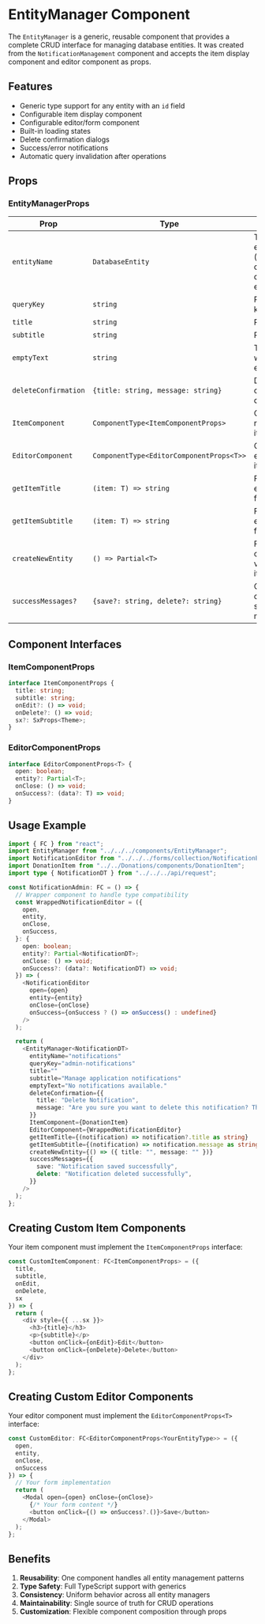 # EntityManager Component

The `EntityManager` is a generic, reusable component that provides a complete CRUD interface for managing database entities. It was created from the `NotificationManagement` component and accepts the item display component and editor component as props.

## Features

- Generic type support for any entity with an `id` field
- Configurable item display component
- Configurable editor/form component
- Built-in loading states
- Delete confirmation dialogs
- Success/error notifications
- Automatic query invalidation after operations

## Props

### EntityManagerProps<T>

| Prop | Type | Description |
|------|------|-------------|
| `entityName` | `DatabaseEntity` | The database entity name (must be one of the valid database entities) |
| `queryKey` | `string` | React Query key for caching |
| `title` | `string` | Page title |
| `subtitle` | `string` | Page subtitle |
| `emptyText` | `string` | Text to display when no items exist |
| `deleteConfirmation` | `{title: string, message: string}` | Delete confirmation dialog content |
| `ItemComponent` | `ComponentType<ItemComponentProps>` | Component to render each item |
| `EditorComponent` | `ComponentType<EditorComponentProps<T>>` | Component for editing/creating items |
| `getItemTitle` | `(item: T) => string` | Function to extract title from item |
| `getItemSubtitle` | `(item: T) => string` | Function to extract subtitle from item |
| `createNewEntity` | `() => Partial<T>` | Function to create default values for new items |
| `successMessages?` | `{save?: string, delete?: string}` | Optional custom success messages |

## Component Interfaces

### ItemComponentProps
```typescript
interface ItemComponentProps {
  title: string;
  subtitle: string;
  onEdit?: () => void;
  onDelete?: () => void;
  sx?: SxProps<Theme>;
}
```

### EditorComponentProps<T>
```typescript
interface EditorComponentProps<T> {
  open: boolean;
  entity?: Partial<T>;
  onClose: () => void;
  onSuccess?: (data?: T) => void;
}
```

## Usage Example

```typescript
import { FC } from "react";
import EntityManager from "../../../components/EntityManager";
import NotificationEditor from "../../../forms/collection/NotificationEditor/NotificationEditor";
import DonationItem from "../../Donations/components/DonationItem";
import type { NotificationDT } from "../../../api/request";

const NotificationAdmin: FC = () => {
  // Wrapper component to handle type compatibility
  const WrappedNotificationEditor = ({
    open,
    entity,
    onClose,
    onSuccess,
  }: {
    open: boolean;
    entity?: Partial<NotificationDT>;
    onClose: () => void;
    onSuccess?: (data?: NotificationDT) => void;
  }) => (
    <NotificationEditor
      open={open}
      entity={entity}
      onClose={onClose}
      onSuccess={onSuccess ? () => onSuccess() : undefined}
    />
  );

  return (
    <EntityManager<NotificationDT>
      entityName="notifications"
      queryKey="admin-notifications"
      title=""
      subtitle="Manage application notifications"
      emptyText="No notifications available."
      deleteConfirmation={{
        title: "Delete Notification",
        message: "Are you sure you want to delete this notification? This action cannot be undone.",
      }}
      ItemComponent={DonationItem}
      EditorComponent={WrappedNotificationEditor}
      getItemTitle={(notification) => notification?.title as string}
      getItemSubtitle={(notification) => notification.message as string}
      createNewEntity={() => ({ title: "", message: "" })}
      successMessages={{
        save: "Notification saved successfully",
        delete: "Notification deleted successfully",
      }}
    />
  );
};
```

## Creating Custom Item Components

Your item component must implement the `ItemComponentProps` interface:

```typescript
const CustomItemComponent: FC<ItemComponentProps> = ({
  title,
  subtitle,
  onEdit,
  onDelete,
  sx
}) => {
  return (
    <div style={{ ...sx }}>
      <h3>{title}</h3>
      <p>{subtitle}</p>
      <button onClick={onEdit}>Edit</button>
      <button onClick={onDelete}>Delete</button>
    </div>
  );
};
```

## Creating Custom Editor Components

Your editor component must implement the `EditorComponentProps<T>` interface:

```typescript
const CustomEditor: FC<EditorComponentProps<YourEntityType>> = ({
  open,
  entity,
  onClose,
  onSuccess
}) => {
  // Your form implementation
  return (
    <Modal open={open} onClose={onClose}>
      {/* Your form content */}
      <button onClick={() => onSuccess?.()}>Save</button>
    </Modal>
  );
};
```

## Benefits

1. **Reusability**: One component handles all entity management patterns
2. **Type Safety**: Full TypeScript support with generics
3. **Consistency**: Uniform behavior across all entity managers
4. **Maintainability**: Single source of truth for CRUD operations
5. **Customization**: Flexible component composition through props
